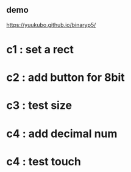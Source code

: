 ## demo  
https://yuukubo.github.io/binaryp5/  
  
# c1  : set a rect  
# c2  : add button for 8bit  
# c3  : test size  
# c4  : add decimal num  
# c4  : test touch  
